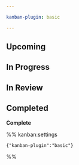 ```yaml
---

kanban-plugin: basic

---
```


## Upcoming



## In Progress



## In Review



## Completed

**Complete**




%% kanban:settings
```
{"kanban-plugin":"basic"}
```
%%